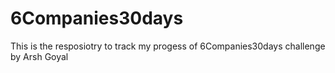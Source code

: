 # 6Companies30days

This is the resposiotry to track my progess of 6Companies30days challenge by Arsh Goyal


